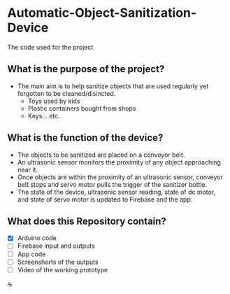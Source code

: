 # Automatic-Object-Sanitization-Device #
The code used for the project
## What is the purpose of the project? ##
* The main aim is to help sanitize objects that are used regularly yet forgotten to be cleaned/disincted.
  * Toys used by kids
  * Plastic containers bought from shops
  * Keys... etc.
## What is the function of the device? ##
* The objects to be sanitized are placed on a conveyor belt. 
* An ultrasonic sensor monitors the proximity of any object approaching near it.
* Once objects are within the proximity of an ultrasonic sensor, conveyor belt stops and servo motor pulls the trigger of the sanitizer bottle.
* The state of the device, ultrasonic sensor reading, state of dc motor, and state of servo motor is updated to Firebase and the app.
##  What does this Repository contain? ##
 - [x] Arduino code
 - [ ] Firebase input and outputs
 - [ ] App code
 - [ ] Screenshorts of the outputs
 - [ ] Video of the working prototype
 
:coffee:    

